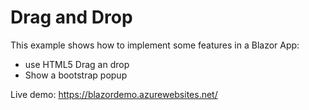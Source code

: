 # Drag and Drop

This example shows how to implement some features in a Blazor App:

* use HTML5 Drag an drop
* Show a bootstrap popup

Live demo: https://blazordemo.azurewebsites.net/



